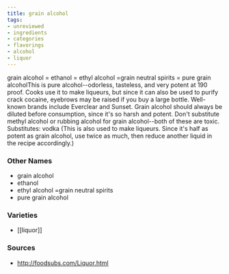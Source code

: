 ```yaml
---
title: grain alcohol
tags:
- unreviewed
- ingredients
- categories
- flavorings
- alcohol
- liquor
---
```

grain alcohol = ethanol = ethyl alcohol =grain neutral spirits = pure grain alcoholThis is pure alcohol--odorless, tasteless, and very potent at 190 proof. Cooks use it to make liqueurs, but since it can also be used to purify crack cocaine, eyebrows may be raised if you buy a large bottle. Well-known brands include Everclear and Sunset. Grain alcohol should always be diluted before consumption, since it's so harsh and potent. Don't substitute methyl alcohol or rubbing alcohol for grain alcohol--both of these are toxic. Substitutes: vodka (This is also used to make liqueurs. Since it's half as potent as grain alcohol, use twice as much, then reduce another liquid in the recipe accordingly.)

### Other Names

* grain alcohol
* ethanol
* ethyl alcohol =grain neutral spirits
* pure grain alcohol

### Varieties

* [[liquor]]

### Sources
* http://foodsubs.com/Liquor.html
